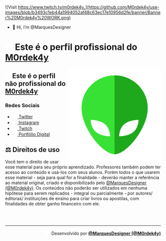 ![Visit https://www.twitch.tv/m0rdek4y_](https://github.com/M0rdek4y/use-images/blob/b3493c1eb44a1994052af48c63ec17e10956d2fe/banner/Banner%20M0rdek4y%20WORK.png) 


- 👋 Hi, I’m @MarquesDesigner

# <img width="25" src="https://github.com/M0rdek4y/use-images/blob/b3493c1eb44a1994052af48c63ec17e10956d2fe/logos/GitHub/GitHub-Mark-Light-32px.png" alt="logo GitHub"> Este é o perfil profissional do <a href="https://github.com/MarquesDesigner/" target="_blank" rel="external" style="margin-bottom:50">M0rdek4y</a>

<img src="https://github.com/M0rdek4y/use-images/blob/b3493c1eb44a1994052af48c63ec17e10956d2fe/logos/logo.png" align="right" width="300">

## <img width="18" src="https://github.com/M0rdek4y/use-images/blob/b3493c1eb44a1994052af48c63ec17e10956d2fe/logos/GitHub/GitHub-Mark-Light-32px.png" alt="logo GitHub"> Este é o perfil não profissional do <a href="https://github.com/M0rdek4y/" target="_blank" rel="external" style="margin-top:50">M0rdek4y</a>

### Redes Sociais
- <a href="https://twitter.com/Marques_dsg" target="_blank" rel="external"> <img width="16" src="https://github.com/M0rdek4y/use-images/blob/b3493c1eb44a1994052af48c63ec17e10956d2fe/logos/Twitter/kindpng_203710.png" alt="Logo Twitter"> Twitter</a>
- <a href="https://www.instagram.com/marques_dsg/" target="_blank" rel="external"><img width="16" src="https://github.com/M0rdek4y/use-images/blob/b3493c1eb44a1994052af48c63ec17e10956d2fe/logos/Instagram/Instagram_logo.png" alt="Logo Instagram"> Instagram</a>
- <a href="https://www.twitch.tv/m0rdek4y_" target="_blank" rel="external"><img width="16" src="https://github.com/M0rdek4y/use-images/blob/b3493c1eb44a1994052af48c63ec17e10956d2fe/logos/Twitch/logo.png" alt="Logo Twitch"> Twitch</a>
- <a href="https://www.behance.net/m0rdek4y_designer" target="_blank" rel="external"><img width="16" src="https://github.com/M0rdek4y/use-images/blob/b3493c1eb44a1994052af48c63ec17e10956d2fe/logos/Behance/Icon-Behance-In-circle-PNG.png" alt="Logo Behance"> Portfólio Digital</a>

## ⚖️ Direitos de uso

Você tem o direito de usar esse material para seu próprio aprendizado. Professores também podem ter acesso ao conteúdo e usá-los com seus alunos. Porém todos o que usarem esse material - seja para qual for a finalidade - deverão manter a referência ao material original, criado e disponibilizado pelo <a href="https://github.com/MarquesDesigner">@MarquesDesigner (@M0rdek4y)</a>. Os conteúdos não poderão ser utilizados em nenhuma hipótese para serem replicados - integral ou parcialmente - por autores/ editoras/ instituições de ensino para criar livros ou apostilas, com finalidades de obter ganho financeiro com ele.

<br><br>
<hr>
<p align="right"> <img width="16" src="https://github.com/M0rdek4y/use-images/blob/b3493c1eb44a1994052af48c63ec17e10956d2fe/logos/GitHub/GitHub-Mark-Light-32px.png" alt="logo GitHub"> Desenvolvido por <strong><a href="https://github.com/MarquesDesigner">@MarquesDesigner (@M0rdek4y)</a></strong></p>

<!---
MarquesDesigner/MarquesDesigner is a ✨ special ✨ repository because its `README.md` (this file) appears on your GitHub profile.
You can click the Preview link to take a look at your changes.
--->



<!---
MarquesDesigner/MarquesDesigner is a ✨ special ✨ repository because its `README.md` (this file) appears on your GitHub profile.
You can click the Preview link to take a look at your changes.
--->
